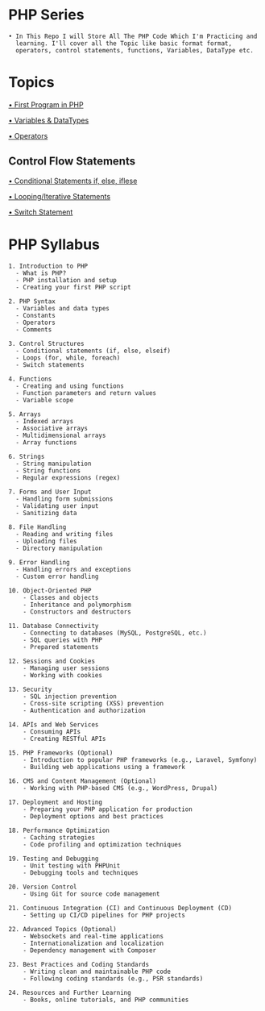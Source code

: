 # PHP Series
    • In This Repo I will Store All The PHP Code Which I'm Practicing and
      learning. I'll cover all the Topic like basic format format,
      operators, control statements, functions, Variables, DataType etc.    


# Topics
[• First Program in PHP](https://github.com/Raunaksplanet/PHP-Series/blob/main/All%20Code/BasicFirstProgram.php)

[• Variables & DataTypes](https://github.com/Raunaksplanet/PHP-Series/blob/main/All%20Code/Variables%26DataTypes.php)

[• Operators](https://github.com/Raunaksplanet/PHP-Series/blob/main/All%20Code/Variables%26DataTypes.php)

## Control Flow Statements

[• Conditional Statements if, else, iflese](https://github.com/Raunaksplanet/PHP-Series/blob/main/All%20Code/ifelse.php)

[• Looping/Iterative Statements](https://github.com/Raunaksplanet/PHP-Series/blob/main/All%20Code/loop.php)

[• Switch Statement](https://github.com/Raunaksplanet/PHP-Series/blob/main/All%20Code/SwitchCase.php)


# PHP Syllabus 
    1. Introduction to PHP
      - What is PHP?
      - PHP installation and setup
      - Creating your first PHP script

    2. PHP Syntax
      - Variables and data types
      - Constants
      - Operators
      - Comments

    3. Control Structures
      - Conditional statements (if, else, elseif)
      - Loops (for, while, foreach)
      - Switch statements

    4. Functions
      - Creating and using functions
      - Function parameters and return values
      - Variable scope

    5. Arrays
      - Indexed arrays
      - Associative arrays
      - Multidimensional arrays
      - Array functions

    6. Strings
      - String manipulation
      - String functions
      - Regular expressions (regex)

    7. Forms and User Input
      - Handling form submissions
      - Validating user input
      - Sanitizing data

    8. File Handling
      - Reading and writing files
      - Uploading files
      - Directory manipulation

    9. Error Handling
      - Handling errors and exceptions
      - Custom error handling

    10. Object-Oriented PHP
        - Classes and objects
        - Inheritance and polymorphism
        - Constructors and destructors

    11. Database Connectivity
        - Connecting to databases (MySQL, PostgreSQL, etc.)
        - SQL queries with PHP
        - Prepared statements

    12. Sessions and Cookies
        - Managing user sessions
        - Working with cookies

    13. Security
        - SQL injection prevention
        - Cross-site scripting (XSS) prevention
        - Authentication and authorization

    14. APIs and Web Services
        - Consuming APIs
        - Creating RESTful APIs

    15. PHP Frameworks (Optional)
        - Introduction to popular PHP frameworks (e.g., Laravel, Symfony)
        - Building web applications using a framework

    16. CMS and Content Management (Optional)
        - Working with PHP-based CMS (e.g., WordPress, Drupal)

    17. Deployment and Hosting
        - Preparing your PHP application for production
        - Deployment options and best practices

    18. Performance Optimization
        - Caching strategies
        - Code profiling and optimization techniques

    19. Testing and Debugging
        - Unit testing with PHPUnit
        - Debugging tools and techniques

    20. Version Control
        - Using Git for source code management

    21. Continuous Integration (CI) and Continuous Deployment (CD)
        - Setting up CI/CD pipelines for PHP projects

    22. Advanced Topics (Optional)
        - Websockets and real-time applications
        - Internationalization and localization
        - Dependency management with Composer

    23. Best Practices and Coding Standards
        - Writing clean and maintainable PHP code
        - Following coding standards (e.g., PSR standards)

    24. Resources and Further Learning
        - Books, online tutorials, and PHP communities
